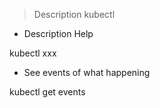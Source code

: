 
> Description kubectl

- Description Help

kubectl xxx


- See events of what happening

kubectl get events


